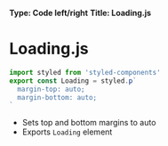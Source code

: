 **Type: Code left/right**
**Title: Loading.js**

# Loading.js
```js
import styled from 'styled-components'
export const Loading = styled.p`
  margin-top: auto;
  margin-bottom: auto;
`
```
* Sets top and bottom margins to auto
* Exports `Loading` element